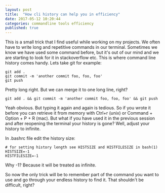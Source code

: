 ```yaml
---
layout: post
title:  "How cli history can help you in efficiency"
date: 2017-05-12 10:20:44
categories: commandline tools efficiency
published: true
---
```


This is a small trick that I find useful while working on my projects.
We often have to write long and repetitive commands in our terminal.
Sometimes we know we have used some command before, but it's out of our mind and we are starting to look for it in stackoverflow etc.
This is where command line history comes handy. Lets take git for example:

```
git add .
git commit -m 'another commit foo, foo, foo'
git push
```

Pretty long right. But we can merge it to one long line, right?
```
git add . && git commit -m 'another commit foo, foo, foo' && git push
```

Yeah obvious. But typing it again and again is tedious. So if you wrote it
before you can retrieve it from memory with Ctrl+r (unix) or Command + Option + P + R (mac).
But what if you have used it in the previous session and after reopening
the terminal your history is gone?
Well, adjust your history to infinite.

In .bashrc file edit the history size:
```
# for setting history length see HISTSIZE and HISTFILESIZE in bash(1)
HISTSIZE=-1
HISTFILESIZE=-1
```

Why -1? Because it will be treated as infinite.

So now the only trick will be to remember part of the command you want to use and go through your endless history to find it. That shouldn't be
difficult, right?

